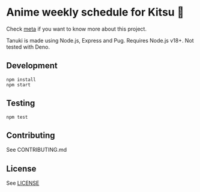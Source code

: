 # Anime weekly schedule for Kitsu 🦊

Check [meta](https://github.com/tanukiapp/meta) if you want to know more about this project.

Tanuki is made using Node.js, Express and Pug. Requires Node.js v18+. Not tested with Deno.

## Development

```
npm install
npm start
```

## Testing

```
npm test
```

## Contributing

See CONTRIBUTING.md

## License

See [LICENSE](./LICENSE)
